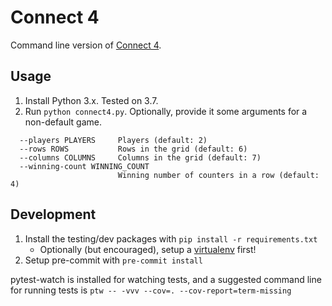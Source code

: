 Connect 4
=========

Command line version of [Connect 4](https://en.wikipedia.org/wiki/Connect_Four).

Usage
-----
1. Install Python 3.x. Tested on 3.7.
2. Run `python connect4.py`. Optionally, provide it some arguments for a non-default game.
```
  --players PLAYERS     Players (default: 2)
  --rows ROWS           Rows in the grid (default: 6)
  --columns COLUMNS     Columns in the grid (default: 7)
  --winning-count WINNING_COUNT
                        Winning number of counters in a row (default: 4)
````

Development
-----------
1. Install the testing/dev packages with `pip install -r requirements.txt`
    * Optionally (but encouraged), setup a [virtualenv](https://docs.python.org/3/library/venv.html#creating-virtual-environments) first!
2. Setup pre-commit with `pre-commit install`

pytest-watch is installed for watching tests, and a suggested command line for running tests is `ptw -- -vvv --cov=. --cov-report=term-missing`
